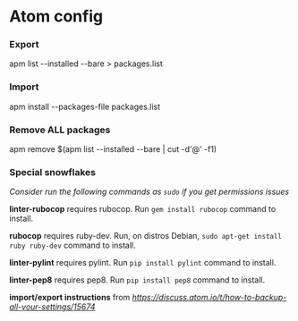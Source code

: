 # Atom config

### Export
apm list --installed --bare > packages.list

### Import
apm install --packages-file packages.list

### Remove ALL packages
apm remove $(apm list --installed --bare | cut -d'@' -f1)

### Special snowflakes
_Consider run the following commands as ``` sudo ``` if you get permissions issues_

**linter-rubocop** requires rubocop. Run ``` gem install rubocop ``` command to install.

**rubocop** requires ruby-dev. Run, on distros Debian, ``` sudo apt-get install ruby ruby-dev ``` command to install.

**linter-pylint** requires pylint. Run ``` pip install pylint ``` command to install.

**linter-pep8** requires pep8. Run ``` pip install pep8 ``` command to install.

**import/export instructions** from _https://discuss.atom.io/t/how-to-backup-all-your-settings/15674_
